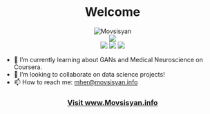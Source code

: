 <div align="center">
<h1 text-alight="center">Welcome</h1>
</div>
<div align="center">
  <img align="center" src="https://github-readme-streak-stats.herokuapp.com/?user=MovsisyanM&theme=dark" alt="Movsisyan" />
</div>
<div align="center">
  <img src="https://github-readme-stats.vercel.app/api/wakatime?username=Movsisyan&theme=dark&layout=compact"></img>
</div>
<div align="center">
<a href="https://movsisyan.info/?redir=https://www.linkedin.com/in/movsisyaninfo/?src=github"><img src="https://img.shields.io/badge/LinkedIn-0077B5?style=for-the-badge&logo=linkedin&logoColor=white"></img></a>
<a href="https://movsisyan.info/?redir=https://www.kaggle.com/movsisyanm/?src=github"><img src="https://img.shields.io/badge/Kaggle-20BEFF?style=for-the-badge&logo=Kaggle&logoColor=white"></img></a>
<a href="https://movsisyan.info/?redir=https://www.instagram.com/movsisyan.info/?src=github"><img src="https://img.shields.io/badge/Instagram-E4405F?style=for-the-badge&logo=instagram&logoColor=white"></img></a>
</div>
<div></div>

- 🌱 I’m currently learning about GANs and Medical Neuroscience on Coursera.
- 👥 I’m looking to collaborate on data science projects!
- 📫 How to reach me: mher@movsisyan.info

<div align="center">
<h3><a href="https://movsisyan.info/">Visit www.Movsisyan.info</a></h3>
</div>
